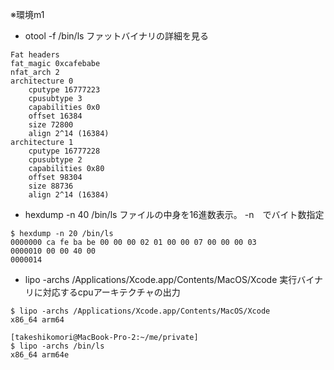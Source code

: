 ※環境m1

- otool -f /bin/ls ファットバイナリの詳細を見る

```
Fat headers
fat_magic 0xcafebabe
nfat_arch 2
architecture 0
    cputype 16777223
    cpusubtype 3
    capabilities 0x0
    offset 16384
    size 72800
    align 2^14 (16384)
architecture 1
    cputype 16777228
    cpusubtype 2
    capabilities 0x80
    offset 98304
    size 88736
    align 2^14 (16384)
```

- hexdump -n 40 /bin/ls ファイルの中身を16進数表示。 -n　でバイト数指定

```
$ hexdump -n 20 /bin/ls
0000000 ca fe ba be 00 00 00 02 01 00 00 07 00 00 00 03
0000010 00 00 40 00                                    
0000014
```

- lipo -archs /Applications/Xcode.app/Contents/MacOS/Xcode 実行バイナリに対応するcpuアーキテクチャの出力

```
$ lipo -archs /Applications/Xcode.app/Contents/MacOS/Xcode  
x86_64 arm64

[takeshikomori@MacBook-Pro-2:~/me/private]
$ lipo -archs /bin/ls
x86_64 arm64e
```
